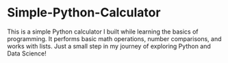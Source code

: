 # Simple-Python-Calculator
This is a simple Python calculator I built while learning the basics of programming.   It performs basic math operations, number comparisons, and works with lists.   Just a small step in my journey of exploring Python and Data Science! 
